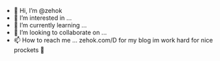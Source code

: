 - 👋 Hi, I’m @zehok
- 👀 I’m interested in ...
- 🌱 I’m currently learning ...
- 💞️ I’m looking to collaborate on ...
- 📫 How to reach me ...
zehok.com/D for my blog im work hard for nice prockets 🤗
<!---
zehok/zehok is a ✨ special ✨ repository because its `README.md` (this file) appears on your GitHub profile.
You can click the Preview link to take a look at your changes.
--->

